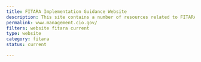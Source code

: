 ```yaml
---
title: FITARA Implementation Guidance Website
description: This site contains a number of resources related to FITARA implementation, including a self-assessment template, frequently asked questions, example documents, and an opportunity to interact with other agencies.
permalink: www.management.cio.gov/
filters: website fitara current
type: website
category: fitara
status: current

---
```


